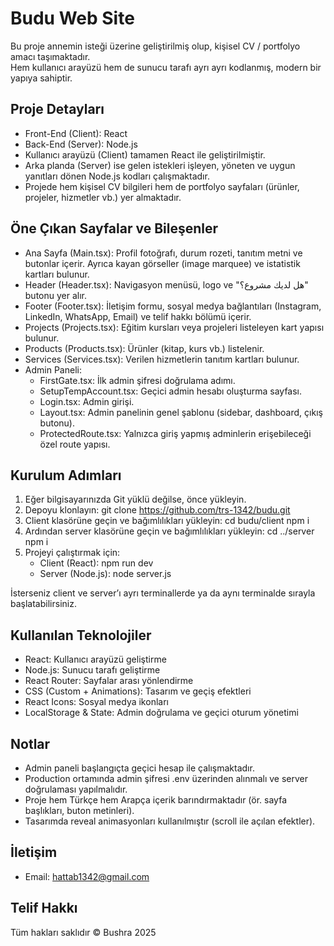 # Budu Web Site

Bu proje annemin isteği üzerine geliştirilmiş olup, kişisel CV / portfolyo amacı taşımaktadır.  
Hem kullanıcı arayüzü hem de sunucu tarafı ayrı ayrı kodlanmış, modern bir yapıya sahiptir.

## Proje Detayları

- Front-End (Client): React  
- Back-End (Server): Node.js  
- Kullanıcı arayüzü (Client) tamamen React ile geliştirilmiştir.  
- Arka planda (Server) ise gelen istekleri işleyen, yöneten ve uygun yanıtları dönen Node.js kodları çalışmaktadır.  
- Projede hem kişisel CV bilgileri hem de portfolyo sayfaları (ürünler, projeler, hizmetler vb.) yer almaktadır.

## Öne Çıkan Sayfalar ve Bileşenler

- Ana Sayfa (Main.tsx): Profil fotoğrafı, durum rozeti, tanıtım metni ve butonlar içerir. Ayrıca kayan görseller (image marquee) ve istatistik kartları bulunur.
- Header (Header.tsx): Navigasyon menüsü, logo ve "هل لديك مشروع؟" butonu yer alır.
- Footer (Footer.tsx): İletişim formu, sosyal medya bağlantıları (Instagram, LinkedIn, WhatsApp, Email) ve telif hakkı bölümü içerir.
- Projects (Projects.tsx): Eğitim kursları veya projeleri listeleyen kart yapısı bulunur.
- Products (Products.tsx): Ürünler (kitap, kurs vb.) listelenir.
- Services (Services.tsx): Verilen hizmetlerin tanıtım kartları bulunur.
- Admin Paneli:
  - FirstGate.tsx: İlk admin şifresi doğrulama adımı.
  - SetupTempAccount.tsx: Geçici admin hesabı oluşturma sayfası.
  - Login.tsx: Admin girişi.
  - Layout.tsx: Admin panelinin genel şablonu (sidebar, dashboard, çıkış butonu).
  - ProtectedRoute.tsx: Yalnızca giriş yapmış adminlerin erişebileceği özel route yapısı.

## Kurulum Adımları

1. Eğer bilgisayarınızda Git yüklü değilse, önce yükleyin.
2. Depoyu klonlayın:
   git clone https://github.com/trs-1342/budu.git
3. Client klasörüne geçin ve bağımlılıkları yükleyin:
   cd budu/client
   npm i
4. Ardından server klasörüne geçin ve bağımlılıkları yükleyin:
   cd ../server
   npm i
5. Projeyi çalıştırmak için:
   - Client (React): npm run dev
   - Server (Node.js): node server.js

İsterseniz client ve server’ı ayrı terminallerde ya da aynı terminalde sırayla başlatabilirsiniz.

## Kullanılan Teknolojiler

- React: Kullanıcı arayüzü geliştirme  
- Node.js: Sunucu tarafı geliştirme  
- React Router: Sayfalar arası yönlendirme  
- CSS (Custom + Animations): Tasarım ve geçiş efektleri  
- React Icons: Sosyal medya ikonları  
- LocalStorage & State: Admin doğrulama ve geçici oturum yönetimi

## Notlar

- Admin paneli başlangıçta geçici hesap ile çalışmaktadır.  
- Production ortamında admin şifresi .env üzerinden alınmalı ve server doğrulaması yapılmalıdır.  
- Proje hem Türkçe hem Arapça içerik barındırmaktadır (ör. sayfa başlıkları, buton metinleri).  
- Tasarımda reveal animasyonları kullanılmıştır (scroll ile açılan efektler).

## İletişim

- Email: hattab1342@gmail.com

## Telif Hakkı

Tüm hakları saklıdır © Bushra 2025
